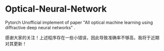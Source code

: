# Optical-Neural-Network
Pytorch Unofficial implement of paper "All optical machine learning using diffractive deep neural networks" .

感谢大家的关注！上述程序存在一些小错误，因此导致准确率不够高，我将于近期对其更新！
